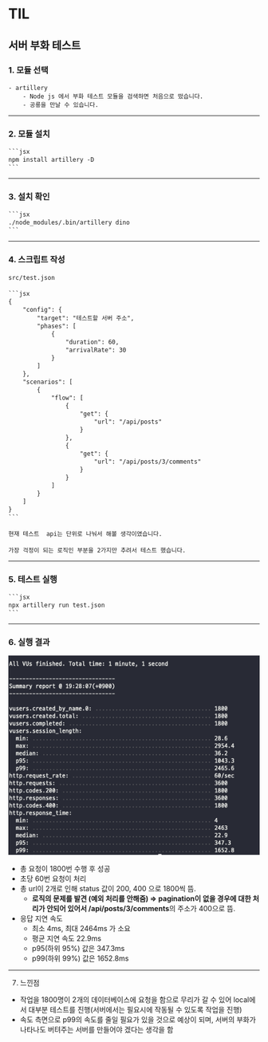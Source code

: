 # TIL

## 서버 부화 테스트

### 1. 모듈 선택

    - artillery
        - Node js 에서 부화 테스트 모듈을 검색하면 처음으로 떴습니다.
        - 공룡을 만날 수 있습니다.

---

### 2. 모듈 설치

    ```jsx
    npm install artillery -D
    ```

---

### 3. 설치 확인

    ```jsx
    ./node_modules/.bin/artillery dino
    ```

---

### 4. 스크립트 작성

    src/test.json

    ```jsx
    {
        "config": {
            "target": "테스트할 서버 주소",
            "phases": [
                {
                    "duration": 60,
                    "arrivalRate": 30
                }
            ]
        },
        "scenarios": [
            {
                "flow": [
                    {
                        "get": {
                            "url": "/api/posts"
                        }
                    },
                    {
                        "get": {
                            "url": "/api/posts/3/comments"
                        }
                    }
                ]
            }
        ]
    }
    ```

    현재 테스트  api는 단위로 나눠서 해볼 생각이였습니다.

    가장 걱정이 되는 로직인 부분을 2가지만 추려서 테스트 했습니다.

---

### 5. 테스트 실행

    ```jsx
    npx artillery run test.json
    ```

---

### 6. 실행 결과

![test.png](test.png)

- 총 요청이 1800번 수행 후 성공
- 초당 60번 요청이 처리
- 총 url이 2개로 인해 status 값이 200, 400 으로 1800씩 뜸.
  - **로직의 문제를 발견 (예외 처리를 안해줌) ⇒ pagination이 없을 경우에 대한 처리가 안되어 있어서
    /api/posts/3/comments**의 주소가 400으로 뜸.
- 응답 지연 속도
  - 최소 4ms, 최대 2464ms 가 소요
  - 평균 지연 속도 22.9ms
  - p95(하위 95%) 값은 347.3ms
  - p99(하위 99%) 값은 1652.8ms

---

7. 느낀점

- 작업을 1800명이 2개의 데이터베이스에 요청을 함으로 무리가 갈 수 있어 local에서 대부분 테스트를 진행(서버에서는 필요시에 작동될 수 있도록 작업을 진행)
- 속도 측면으로 p99의 속도를 줄일 필요가 있을 것으로 예상이 되며, 서버의 부화가 나타나도 버텨주는 서버를 만들어야 겠다는 생각을 함
